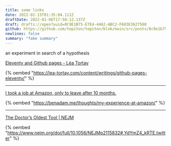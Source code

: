 ```yaml
---
title: some links
date: 2022-02-15T01:35:04.111Z
draftDate: 2022-01-06T17:58:12.137Z
draft: drafts://open?uuid=8C9E1B75-E7E4-4462-ABC2-F603E3627508
github: https://github.com/tepiton/tepiton/blob/main/src/posts/8c9e1b75-e7e4-4462-abc2-f603e3627508.md
newlines: false
summary: "fake summary"
---
```

an experiment in search of a hypothesis
<!-- excerpt -->

[Eleventy and Github pages - Léa Tortay](https://lea-tortay.com/content/writings/github-pages-eleventy/)


{% oembed "https://lea-tortay.com/content/writings/github-pages-eleventy/"  %}

---
[I took a job at Amazon, only to leave after 10 months.](https://benadam.me/thoughts/my-experience-at-amazon/)

{% oembed "https://benadam.me/thoughts/my-experience-at-amazon/"  %}

---

[The Doctor’s Oldest Tool | NEJM](https://www.nejm.org/doi/full/10.1056/NEJMp2115832#.YdYmZ4_kRTE.twitter)

{% oembed "https://www.nejm.org/doi/full/10.1056/NEJMp2115832#.YdYmZ4_kRTE.twitter"  %}
